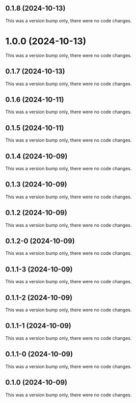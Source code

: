 ## 0.1.8 (2024-10-13)

This was a version bump only, there were no code changes.

# 1.0.0 (2024-10-13)

This was a version bump only, there were no code changes.

## 0.1.7 (2024-10-13)

This was a version bump only, there were no code changes.

## 0.1.6 (2024-10-11)

This was a version bump only, there were no code changes.

## 0.1.5 (2024-10-11)

This was a version bump only, there were no code changes.

## 0.1.4 (2024-10-09)

This was a version bump only, there were no code changes.

## 0.1.3 (2024-10-09)

This was a version bump only, there were no code changes.

## 0.1.2 (2024-10-09)

This was a version bump only, there were no code changes.

## 0.1.2-0 (2024-10-09)

This was a version bump only, there were no code changes.

## 0.1.1-3 (2024-10-09)

This was a version bump only, there were no code changes.

## 0.1.1-2 (2024-10-09)

This was a version bump only, there were no code changes.

## 0.1.1-1 (2024-10-09)

This was a version bump only, there were no code changes.

## 0.1.1-0 (2024-10-09)

This was a version bump only, there were no code changes.

## 0.1.0 (2024-10-09)

This was a version bump only, there were no code changes.